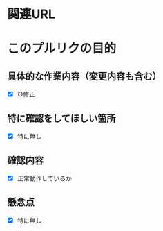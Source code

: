 # 関連URL
<!-- Jira タスクとか画像URLとか操作画面とかあればなんでも良い -->

# このプルリクの目的

## 具体的な作業内容（変更内容も含む）
- [x] ○修正

## 特に確認をしてほしい箇所
- [x] 特に無し

## 確認内容
- [x] 正常動作しているか

## 懸念点
- [x] 特に無し
